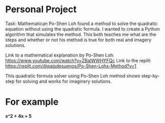 <h1>Personal Project</h1>
Task: Mathematican Po-Shen Loh found a method to solve the quadratic equation without using the quadratic formula. I wanted to create a Python algorithm that simulates the method. This both teaches me what are the steps and whether or not his method is true for both real and imagery solutions.<br>

Link to a mathematical explanation by Po-Shen Loh: https://www.youtube.com/watch?v=ZBalWWHYFQc
Link to the replit: https://replit.com/@paisdesuenos/Po-Shen-Lohs-Method?v=1

This quadratic formula solver using Po-Shen Loh method shows step-by-step for solving and works for imaginery solutions.

# For example

**x^2 + 4x + 5**

